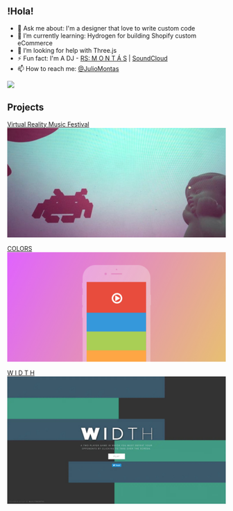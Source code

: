 
## !Hola!
- 💬 Ask me about: I'm a designer that love to write custom code
- 🌱 I’m currently learning: Hydrogen for building Shopify custom eCommerce
- 🤔 I’m looking for help with Three.js
- ⚡ Fun fact: I'm A DJ - [RS: M O N T Á S](https://ra.co/dj/montas) | [SoundCloud](https://soundcloud.com/juliomontas)
- 📫 How to reach me: [@JulioMontas](https://twitter.com/juliomontas)

![](https://hit.yhype.me/github/profile?user_id=2007589)

## Projects 
[Virtual Reality Music Festival](https://github.com/JulioMontas/Virtual-Reality-Music-Festival)
![Virtual Reality Music Festival](https://github.com/JulioMontas/JulioMontas/blob/main/VR-Planet-v1-0-0.jpg)


[COLORS](https://github.com/JulioMontas/COLORS)
![Colors Mockup](https://github.com/JulioMontas/JulioMontas/blob/main/Colors-Mockup-v1-0-0.jpg)

[W I D T H](https://github.com/JulioMontas/Javascript-Game-Width)
![Width](https://github.com/JulioMontas/JulioMontas/blob/main/Width_Mockup-v-1-0-0.jpg)

<!--
![Top Langs](https://github-readme-stats.vercel.app/api/top-langs/?username=juliomontas&layout=compact)
[![Anurag's GitHub stats](https://github-readme-stats.vercel.app/api?username=juliomontas)](https://github.com/juliomontas/github-readme-stats)

**JulioMontas/JulioMontas** is a ✨ _special_ ✨ repository because its `README.md` (this file) appears on your GitHub profile.

### Hi there 👋

Here are some ideas to get you started:

- 🔭 I’m currently working on ...
- 🌱 I’m currently learning ...
- 👯 I’m looking to collaborate on ...
- 🤔 I’m looking for help with ...
- 💬 Ask me about ...
- 📫 How to reach me: ...
- 😄 Pronouns: ...
- ⚡ Fun fact: ...
-->
